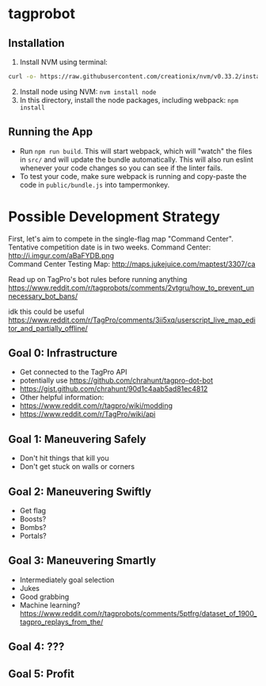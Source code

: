 # tagprobot
## Installation
1. Install NVM using terminal:
```sh
curl -o- https://raw.githubusercontent.com/creationix/nvm/v0.33.2/install.sh | bash
```
2. Install node using NVM: `nvm install node`
3. In this directory, install the node packages, including webpack: `npm install`

## Running the App
- Run `npm run build`.  This will start webpack, which will "watch" the files in `src/` and will update the bundle automatically.  This will also run eslint whenever your code changes so you can see if the linter fails.
- To test your code, make sure webpack is running and copy-paste the code in `public/bundle.js` into tampermonkey.

# Possible Development Strategy
First, let's aim to compete in the single-flag map "Command Center". Tentative competition date is in two weeks.
Command Center: http://i.imgur.com/aBaFYDB.png  
Command Center Testing Map: http://maps.jukejuice.com/maptest/3307/ca

Read up on TagPro's bot rules before running anything
https://www.reddit.com/r/tagprobots/comments/2vtgru/how_to_prevent_unnecessary_bot_bans/

idk this could be useful
https://www.reddit.com/r/TagPro/comments/3ii5xq/userscript_live_map_editor_and_partially_offline/
## Goal 0: Infrastructure
 - Get connected to the TagPro API
 - potentially use https://github.com/chrahunt/tagpro-dot-bot
  - https://gist.github.com/chrahunt/90d1c4aab5ad81ec4812
 - Other helpful information:
  - https://www.reddit.com/r/tagpro/wiki/modding
  - https://www.reddit.com/r/TagPro/wiki/api

## Goal 1: Maneuvering Safely
 - Don't hit things that kill you
 - Don't get stuck on walls or corners

## Goal 2: Maneuvering Swiftly
 - Get flag
 - Boosts?
 - Bombs?
 - Portals?

## Goal 3: Maneuvering Smartly
 - Intermediately goal selection
 - Jukes
 - Good grabbing
 - Machine learning? https://www.reddit.com/r/tagprobots/comments/5ptfrg/dataset_of_1900_tagpro_replays_from_the/
 
## Goal 4: ???

## Goal 5: Profit
